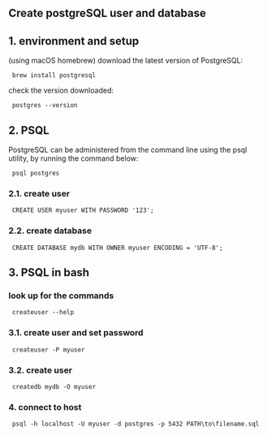 ## Create postgreSQL user and database
## 1. environment and setup
(using macOS homebrew)
download the latest version of PostgreSQL:
```
 brew install postgresql
```
 check the version downloaded:
```
 postgres --version
```
## 2. PSQL
PostgreSQL can be administered from the command line using the psql utility, by running the command below:
```
 psql postgres
```
### 2.1. create user
```
 CREATE USER myuser WITH PASSWORD '123';
```
### 2.2. create database
```
 CREATE DATABASE mydb WITH OWNER myuser ENCODING = 'UTF-8';
```
## 3. PSQL in bash
### look up for the commands
```
 createuser --help
```
### 3.1. create user and set password
```
 createuser -P myuser
```

### 3.2. create user
```
 createdb mydb -O myuser
```

### 4. connect to host
```
 psql -h localhost -U myuser -d postgres -p 5432 PATH\to\filename.sql
```

